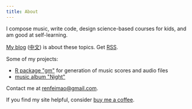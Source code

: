 ```yaml
---
title: About
---
```



I compose music, write code, design science-based courses for kids, and am good at self-learning.

[My blog](/en) ([中文](/cn)) is about these topics. Get [RSS](/index.xml).

Some of my projects:

- [R package "gm"](https://github.com/flujoo/gm) for generation of music scores and audio files
- [music album "Night"]()

Contact me at renfeimao@gmail.com.

If you find my site helpful, consider [buy me a coffee](https://ko-fi.com/flujoo).
